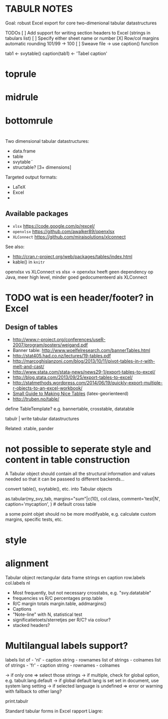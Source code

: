 # TABULR NOTES 

Goal: robust Excel export for core two-dimenional tabular datastructures


TODOs
[ ] Add support for writing section headers to Excel (strings in tabulars list)
[ ] Specify either sheet name or number
[X] Row/col margins automatic rounding 101/99 -> 100
[ ] Sweave file -> use caption() function

tab1 <- svytable()
caption(tab1) <- 'Tabel caption'


# toprule
# midrule
# bottomrule
# 

Two dimensional tabular datastructures:

* data.frame
* table
* svytable¨
* structable? [3+ dimensions]
 

Targeted output formats:

* LaTeX
* Excel
* 


## Available packages

* `xlsx` https://code.google.com/p/rexcel/
* `openxlsx` https://github.com/awalker89/openxlsx
* `XLConnect` https://github.com/miraisolutions/xlconnect

See also:

* http://cran.r-project.org/web/packages/tables/index.html
* kable() in `knitr`

openxlsx vs XLConnect vs xlsx
	-> openxlsx heeft geen dependency op Java, meer high level, minder goed gedocumenteerd als XLConnect


## 

# TODO wat is een header/footer? in Excel
 
## Design of tables

* http://www.r-project.org/conferences/useR-2007/program/posters/weigand.pdf
* Banner table: http://www.woelfelresearch.com/bannerTables.html
* http://stat405.had.co.nz/lectures/19-tables.pdf
* http://marcoghislanzoni.com/blog/2013/10/11/pivot-tables-in-r-with-melt-and-cast/
* http://www.stata.com/stata-news/news29-1/export-tables-to-excel/
* http://blog.stata.com/2013/09/25/export-tables-to-excel/
* http://statmethods.wordpress.com/2014/06/19/quickly-export-multiple-r-objects-to-an-excel-workbook/
* [Small Guide to Making Nice Tables](http://www.inf.ethz.ch/personal/markusp/teaching/guides/guide-tables.pdf) (latex-georienteerd)
* http://truben.no/table/



define TableTemplate? e.g. bannertable, crosstable, datatable

tabulr | write tabular datastructures

Related: xtable, pander

# not possible to seperate style and content in table construction

A Tabular object should contain all the structural information and values needed so that it can be passeed to different backends...

convert table(), svytable(), etc. into Tabular objects

as.tabular(my_svy_tab, margins="sum"|c(10), col.class, comment='test|N', caption='mycaption', ) # default cross table

a some point objet should no be more modifyable, e.g. calculate custom margins, specific tests, etc.

# style
# alignment

Tabular object
	rectangular data frame
	strings
		en
			caption
			row.labels
			col.labels
		nl
	

	


* Most frequently, but not necessary crosstabs, e.g. "svy.datatable"
* frequencies vs R/C percentages prop.table
* R/C margin totals margin.table, addmargins()
* Captions
* "Note-line" with N, statistical test
* significatietoets/sterretjes per R/C? via colour?
* stacked headers?


# Multilangual labels support?

labels list of
	- 'nl'
		- caption string
		- rownames list of strings
		- colnames list of strings
	- 'fr'
		- caption string
		- rownames
		- colnames
	
-> if only one => select those strings
-> if multiple, check for global option, e.g. tabulr.lang.default
-> if global default lang is set set in document, use system lang setting
-> if selected language is undefined => error or warning with fallback to other lang?


print.tabulr 


Standard tabular forms in Excel rapport Liagre:
